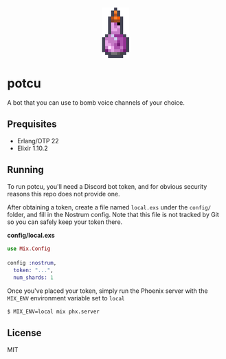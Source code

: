 <p align="center"><img width="63" height="117" src="explosion-potion.png" /></p>

# potcu
A bot that you can use to bomb voice channels of your choice.

## Prequisites
- Erlang/OTP 22
- Elixir 1.10.2

## Running
To run potcu, you'll need a Discord bot token, and for obvious security reasons this repo does not provide one.

After obtaining a token, create a file named `local.exs` under the `config/` folder, and fill in the Nostrum config. Note that this file is not tracked by Git so you can safely keep your token there.

**config/local.exs**
```elixir
use Mix.Config

config :nostrum,
  token: "...",
  num_shards: 1
```

Once you've placed your token, simply run the Phoenix server with the `MIX_ENV` environment variable set to `local`

```bash
$ MIX_ENV=local mix phx.server
```

## License
MIT
